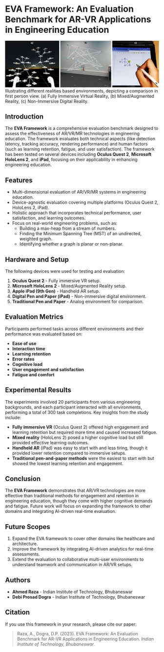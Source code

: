 # EVA Framework: An Evaluation Benchmark for AR-VR Applications in Engineering Education
![attract](Assets/attract.png)
Illustrating different realities based environments, depicting a comparison in first person view. (a) Fully Immersive Virtual Reality, (b) Mixed/Augmented Reality, (c) Non-Immersive Digital Reality.
## Introduction
The **EVA Framework** is a comprehensive evaluation benchmark designed to assess the effectiveness of AR/VR/MR technologies in engineering education. The framework evaluates both technical aspects (like detection latency, tracking accuracy, rendering performance) and human factors (such as learning retention, fatigue, and user satisfaction). The framework has been tested on several devices including **Oculus Quest 2**, **Microsoft HoloLens 2**, and **iPad**, focusing on their applicability in enhancing engineering education.

## Features
- Multi-dimensional evaluation of AR/VR/MR systems in engineering education.
- Device-agnostic evaluation covering multiple platforms (Oculus Quest 2, HoloLens 2, iPad).
- Holistic approach that incorporates technical performance, user satisfaction, and learning outcomes.
- Focus on real-world engineering problems, such as:
  - Building a max-heap from a stream of numbers.
  - Finding the Minimum Spanning Tree (MST) of an undirected, weighted graph.
  - Identifying whether a graph is planar or non-planar.

## Hardware and Setup
The following devices were used for testing and evaluation:
1. **Oculus Quest 2** - Fully immersive VR setup.
2. **Microsoft HoloLens 2** - Mixed/Augmented Reality setup.
3. **Apple iPad (9th Gen)** - Handheld AR setup.
4. **Digital Pen and Paper (iPad)** - Non-immersive digital environment.
5. **Traditional Pen and Paper** - Analog environment for comparison.

## Evaluation Metrics
Participants performed tasks across different environments and their performance was evaluated based on:
- **Ease of use**
- **Interaction time**
- **Learning retention**
- **Error rates**
- **Cognitive load**
- **User engagement and satisfaction**
- **Fatigue and comfort**

## Experimental Results
The experiments involved 20 participants from various engineering backgrounds, and each participant interacted with all environments, performing a total of 300 task completions. Key insights from the study include:
- **Fully immersive VR** (Oculus Quest 2) offered high engagement and learning retention but required more time and caused increased fatigue.
- **Mixed reality** (HoloLens 2) posed a higher cognitive load but still provided effective learning outcomes.
- **Handheld AR** (iPad) was easy to start with and less tiring, though it provided lower retention compared to immersive setups.
- **Traditional pen-and-paper methods** were the easiest to start with but showed the lowest learning retention and engagement.

## Conclusion
The **EVA Framework** demonstrates that AR/VR technologies are more effective than traditional methods for engagement and retention in engineering education, though they come with higher cognitive demands and fatigue. Future work will focus on expanding the framework to other domains and integrating AI-driven real-time evaluation.

## Future Scopes
1. Expand the EVA framework to cover other domains like healthcare and architecture.
2. Improve the framework by integrating AI-driven analytics for real-time assessments.
3. Extend the evaluation to collaborative multi-user environments to understand teamwork and communication in AR/VR setups.

## Authors
- **Ahmed Raza** - Indian Institute of Technology, Bhubaneswar
- **Debi Prosad Dogra** - Indian Institute of Technology, Bhubaneswar

## Citation
If you use this framework in your research, please cite our paper:

> Raza, A., Dogra, D.P. (2023). EVA Framework: An Evaluation Benchmark for AR-VR Applications in Engineering Education. *Indian Institute of Technology, Bhubaneswar*.
